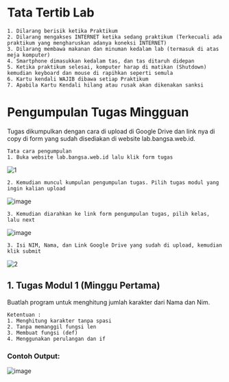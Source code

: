 # Tata Tertib Lab
```
1. Dilarang berisik ketika Praktikum
2. Dilarang mengakses INTERNET ketika sedang praktikum (Terkecuali ada praktikum yang mengharuskan adanya koneksi INTERNET)
3. Dilarang membawa makanan dan minuman kedalam lab (termasuk di atas meja komputer)
4. Smartphone dimasukkan kedalam tas, dan tas ditaruh didepan
5. Ketika praktikum selesai, komputer harap di matikan (Shutdown) kemudian keyboard dan mouse di rapihkan seperti semula
6. Kartu kendali WAJIB dibawa setiap Praktikum
7. Apabila Kartu Kendali hilang atau rusak akan dikenakan sanksi
```

# Pengumpulan Tugas Mingguan
Tugas dikumpulkan dengan cara di upload di Google Drive dan link nya di copy di form yang sudah disediakan di website lab.bangsa.web.id.
```
Tata cara pengumpulan
1. Buka website lab.bangsa.web.id lalu klik form tugas
```
![1](https://user-images.githubusercontent.com/22215113/229117815-7cde642c-e866-4093-9954-0623ce8f9a3e.png)
```
2. Kemudian muncul kumpulan pengumpulan tugas. Pilih tugas modul yang ingin kalian upload
```
![image](https://user-images.githubusercontent.com/22215113/229117191-8d44d10c-210e-42eb-8ee3-5989420f99b4.png)
```
3. Kemudian diarahkan ke link form pengumpulan tugas, pilih kelas, lalu next
```
![image](https://user-images.githubusercontent.com/22215113/229117277-0d2490ac-0365-4920-b0cf-d9cd3507334f.png)
```
3. Isi NIM, Nama, dan Link Google Drive yang sudah di upload, kemudian klik submit
```
![2](https://user-images.githubusercontent.com/22215113/229117795-97824046-c7c3-47fc-ad9a-7e0ed504ca2c.png)

## 1. Tugas Modul 1 (Minggu Pertama)
Buatlah program untuk menghitung jumlah karakter dari Nama dan Nim.
```
Ketentuan :
1. Menghitung karakter tanpa spasi
2. Tanpa memanggil fungsi len
3. Membuat fungsi (def)
4. Menggunakan perulangan dan if
```
### Contoh Output:
![image](https://user-images.githubusercontent.com/22215113/222180884-8938d647-9142-4be8-b714-410f7123e24b.png)
